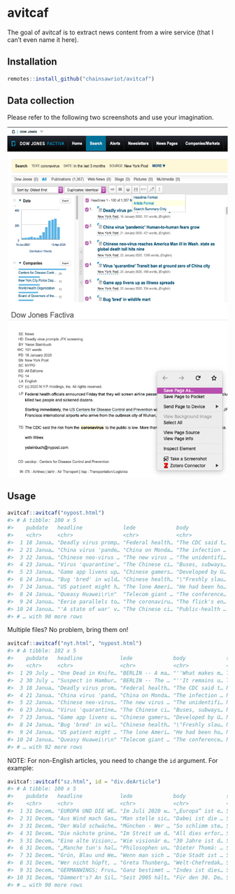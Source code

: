 
<!-- README.md is generated from README.Rmd. Please edit that file -->

# avitcaf

<!-- badges: start -->

<!-- badges: end -->

The goal of avitcaf is to extract news content from a wire service (that
I can’t even name it here).

## Installation

``` r
remotes::install_github("chainsawriot/avitcaf")
```

## Data collection

Please refer to the following two screenshots and use your imagination.

<img src="man/figures/save1.png" align="center" height="400" />

<img src="man/figures/save2.png" align="center" height="400" />

## Usage

``` r
avitcaf::avitcaf("nypost.html")
#> # A tibble: 100 x 5
#>    pubdate   headline             lede             body             source 
#>    <chr>     <chr>                <chr>            <chr>            <chr>  
#>  1 18 Janua… "Deadly virus promp… "Federal health… "The CDC said t… New Yo…
#>  2 21 Janua… "China virus 'pande… "China on Monda… "The infection … New Yo…
#>  3 22 Janua… "Chinese neo-virus … "The new virus … "The unidentifi… New Yo…
#>  4 23 Janua… "Virus 'quarantine'… "The Chinese ci… "Buses, subways… New Yo…
#>  5 23 Janua… "Game app livens up… "Chinese gamers… "Developed by U… New Yo…
#>  6 24 Janua… "Bug 'bred' in wild… "Chinese health… "\"Freshly slau… New Yo…
#>  7 24 Janua… "US patient might h… "The lone Ameri… "He had been ho… New Yo…
#>  8 24 Janua… "Queasy Huawei\r\n"  "Telecom giant … "The conference… New Yo…
#>  9 24 Janua… "Eerie parallels to… "The coronaviru… "The flick's en… New Yo…
#> 10 24 Janua… "'A state of war' v… "The Chinese ci… "Public-health … New Yo…
#> # … with 90 more rows
```

Multiple files? No problem, bring them on\!

``` r
avitcaf::avitcaf("nyt.html", "nypost.html")
#> # A tibble: 102 x 5
#>    pubdate   headline            lede             body             source  
#>    <chr>     <chr>               <chr>            <chr>            <chr>   
#>  1 29 July … "One Dead in Knife… "BERLIN -- A ma… "''What makes m… The New…
#>  2 30 July … "Suspect in Hambur… "BERLIN -- The … "''It remains u… The New…
#>  3 18 Janua… "Deadly virus prom… "Federal health… "The CDC said t… New Yor…
#>  4 21 Janua… "China virus 'pand… "China on Monda… "The infection … New Yor…
#>  5 22 Janua… "Chinese neo-virus… "The new virus … "The unidentifi… New Yor…
#>  6 23 Janua… "Virus 'quarantine… "The Chinese ci… "Buses, subways… New Yor…
#>  7 23 Janua… "Game app livens u… "Chinese gamers… "Developed by U… New Yor…
#>  8 24 Janua… "Bug 'bred' in wil… "Chinese health… "\"Freshly slau… New Yor…
#>  9 24 Janua… "US patient might … "The lone Ameri… "He had been ho… New Yor…
#> 10 24 Janua… "Queasy Huawei\r\n" "Telecom giant … "The conference… New Yor…
#> # … with 92 more rows
```

NOTE: For non-English articles, you need to change the `id` argument.
For example:

``` r
avitcaf::avitcaf("sz.html", id = "div.deArticle")
#> # A tibble: 100 x 5
#>    pubdate   headline            lede             body             source  
#>    <chr>     <chr>               <chr>            <chr>            <chr>   
#>  1 31 Decem… "EUROPA UND DIE WE… "Im Juli 2020 w… "„Europa“ ist e… Süddeut…
#>  2 31 Decem… "Aus Wind mach Gas… "Man stelle sic… "Dabei ist die … Süddeut…
#>  3 31 Decem… "Der Wald schwäche… "München - Wer … "So schlimm ste… Süddeut…
#>  4 31 Decem… "Die nächste grüne… "Im Streit um d… "All dies erfor… Süddeut…
#>  5 31 Decem… "Eine alte Vision;… "Wie visionär e… "30 Jahre ist d… Süddeut…
#>  6 31 Decem… "„Manche tun's hal… "Philosophen un… "Dieter Thomä: … Süddeut…
#>  7 31 Decem… "Grün, Blau und We… "Wenn man sich … "Die Stadt ist … Süddeut…
#>  8 31 Decem… "Wer nicht hüpft, … "Greta Thunberg… "Welt-Chefredak… Süddeut…
#>  9 31 Decem… "GERMANWINGS; Frus… "Ganz bestimmt … "Indes ist dies… Süddeut…
#> 10 31 Decem… "Dämmert's? An Sil… "Seit 2005 hält… "Für den 30. De… Süddeut…
#> # … with 90 more rows
```

